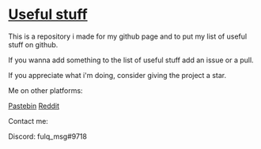 
# [Useful stuff](https://github.com/fulquit/fulquit.github.io/blob/main/useful.md)

This is a repository i made for my github page and to put my list of useful stuff on github. 

If you wanna add something to the list of useful stuff add an issue or a pull.

If you appreciate what i'm doing, consider giving the project a star. 

Me on other platforms:

[Pastebin](https://pastebin.com/u/fulquit)  [Reddit](https://www.reddit.com/user/fulundelete) 

Contact me:

Discord: fulq_msg#9718 
